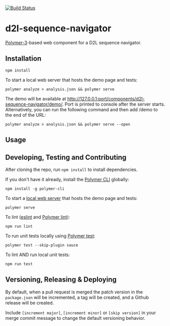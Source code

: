 [![Build Status](https://travis-ci.com/BrightspaceHypermediaComponents/d2l-sequence-navigator.svg?token=s5DqGXfBESukCURszFfU&branch=master)](https://travis-ci.com/BrightspaceHypermediaComponents/d2l-sequence-navigator)

# d2l-sequence-navigator

[Polymer-3](https://www.polymer-project.org)-based web component for a D2L sequence navigator.

## Installation

```shell
npm install
```

To start a local web server that hosts the demo page and tests:

```shell
polymer analyze > analysis.json && polymer serve
```

The demo will be available at http://127.0.0.1:port/components/d2l-sequence-navigator/demo/. Port is printed to console after the server starts. Alternatively, you can run the following command and then add /demo to the end of the URL:

```shell
polymer analyze > analysis.json && polymer serve --open
```

## Usage

## Developing, Testing and Contributing

After cloning the repo, run `npm install` to install dependencies.

If you don't have it already, install the [Polymer CLI](https://www.polymer-project.org/2.0/docs/tools/polymer-cli) globally:

```shell
npm install -g polymer-cli
```

To start a [local web server](https://www.polymer-project.org/2.0/docs/tools/polymer-cli-commands#serve) that hosts the demo page and tests:

```shell
polymer serve
```

To lint ([eslint](http://eslint.org/) and [Polymer lint](https://www.polymer-project.org/2.0/docs/tools/polymer-cli-commands#lint)):

```shell
npm run lint
```

To run unit tests locally using [Polymer test](https://www.polymer-project.org/2.0/docs/tools/polymer-cli-commands#tests):

```shell
polymer test --skip-plugin sauce
```

To lint AND run local unit tests:

```shell
npm run test
```

## Versioning, Releasing & Deploying

By default, when a pull request is merged the patch version in the `package.json` will be incremented, a tag will be created, and a Github release will be created.

Include `[increment major]`, `[increment minor]` or `[skip version]` in your merge commit message to change the default versioning behavior.
